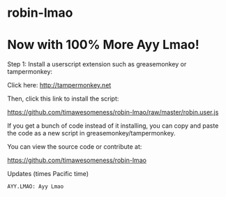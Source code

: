 # robin-lmao
# Now with 100% More Ayy Lmao!

Step 1: Install a userscript extension such as greasemonkey or tampermonkey:

Click here: http://tampermonkey.net


Then, click this link to install the script:

https://github.com/timawesomeness/robin-lmao/raw/master/robin.user.js

If you get a bunch of code instead of it installing, you can copy and paste the code as a new script in greasemonkey/tampermonkey.

You can view the source code or contribute at: 

https://github.com/timawesomeness/robin-lmao


Updates (times Pacific time)

    AYY.LMAO: Ayy Lmao
